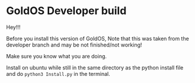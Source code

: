 # GoldOS Developer build
Hey!!!

Before you install this version of GoldOS, Note that this was taken from the developer branch and may be not finished/not working!

Make sure you know what you are doing.

Install on ubuntu while still in the same directory as the python install file and do ```python3 Install.py``` in the terminal.